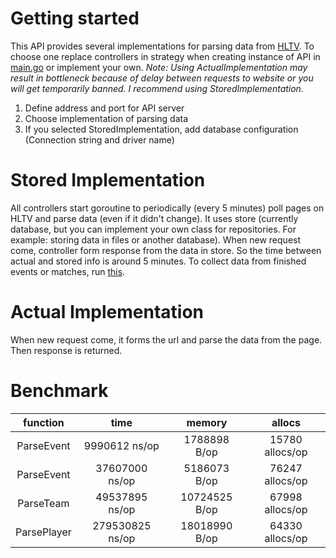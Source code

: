 # Getting started
This API provides several implementations for parsing data from [HLTV](https://hltv.org). To choose one replace controllers in strategy when creating instance of API in [main.go](cmd/app/main.go) or implement your own.
*Note: Using ActualImplementation may result in bottleneck because of delay between requests to website or you will get temporarily banned. I recommend using StoredImplementation.*

1. Define address and port for API server
2. Choose implementation of parsing data
3. If you selected StoredImplementation, add database configuration (Connection string and driver name)

# Stored Implementation
All controllers start goroutine to periodically (every 5 minutes) poll pages on HLTV and parse data (even if it didn't change).
It uses store (currently database, but you can implement your own class for repositories. For example: storing data in files or another database).
When new request come, controller form response from the data in store. So the time between actual and stored info is around 5 minutes.
To collect data from finished events or matches, run [this](cmd/parse/parseFinished.go).

# Actual Implementation
When new request come, it forms the url and parse the data from the page. Then response is returned.

# Benchmark
|function|time|memory|allocs|
|:--------:|:----:|:------:|:------:|
|ParseEvent|9990612 ns/op|1788898 B/op|15780 allocs/op|
|ParseEvent|37607000 ns/op|5186073 B/op|76247 allocs/op|
|ParseTeam|49537895 ns/op|10724525 B/op|67998 allocs/op|
|ParsePlayer|279530825 ns/op|18018990 B/op|64330 allocs/op|